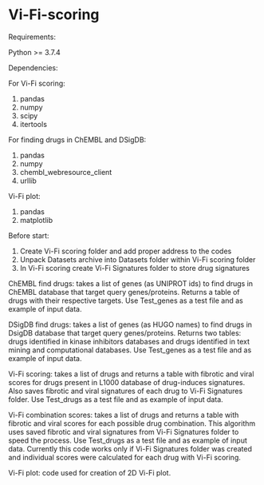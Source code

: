 # Vi-Fi-scoring

Requirements:

Python >= 3.7.4

Dependencies: 

For Vi-Fi scoring:
1. pandas
2. numpy
3. scipy
4. itertools

For finding drugs in ChEMBL and DSigDB:
1. pandas
2. numpy
3. chembl_webresource_client
4. urllib

Vi-Fi plot:
1. pandas
2. matplotlib


Before start:
1) Create Vi-Fi scoring folder and add proper address to the codes
2) Unpack Datasets archive into Datasets folder within Vi-Fi scoring folder
3) In Vi-Fi scoring create Vi-Fi Signatures folder to store drug signatures

ChEMBL find drugs: takes a list of genes (as UNIPROT ids) to find drugs in ChEMBL database that target query genes/proteins. Returns a table of drugs with their respective targets. Use Test_genes as a test file and as example of input data.

DSigDB find drugs: takes a list of genes (as HUGO names) to find drugs in DsigDB database that target query genes/proteins. Returns two tables: drugs identified in kinase inhibitors databases and drugs identified in text mining and computational databases. Use Test_genes as a test file and as example of input data.

Vi-Fi scoring: takes a list of drugs and returns a table with fibrotic and viral scores for drugs present in L1000 database of drug-induces signatures. Also saves fibrotic and viral signatures of each drug to Vi-Fi Signatures folder. Use Test_drugs as a test file and as example of input data.

Vi-Fi combination scores: takes a list of drugs and returns a table with fibrotic and viral scores for each possible drug combination. This algorithm uses saved fibrotic and viral signatures from Vi-Fi Signatures folder to speed the process. Use Test_drugs as a test file and as example of input data. Currently this code works only if Vi-Fi Signatures folder was created and individual scores were calculated for each drug with Vi-Fi scoring.

Vi-Fi plot: code used for creation of 2D Vi-Fi plot.
